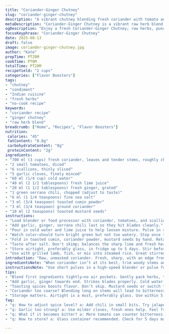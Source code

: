 ```yaml
---
title: "Coriander-Ginger Chutney"
slug: "coriander-ginger-chutney"
description: "A vibrant chutney blending fresh coriander with tomato and spices. Quick blend of herbs, lime, and pungent ginger. Adjust heat with fresh chili. Use as a condiment on grilled meats or mix in rice or plant-based yogurt. Simple process, no cooking needed. Perfect raw flavor punch. Keep chilled for longer life. Bright green color with flecks of red and white from tomato and garlic."
metaDescription: "Coriander-Ginger Chutney is a vibrant raw herb blend that wakes up grilled meats, rice dishes, or plant-based yogurt with sharp lime and chili."
ogDescription: "Enjoy a fresh Coriander-Ginger Chutney; raw herbs, punchy flavors. Use with grilled meats, rice or yogurt for a vibrant taste boost."
focusKeyphrase: "Coriander-Ginger Chutney"
date: 2025-08-13
draft: false
image: coriander-ginger-chutney.jpg
author: "Kate"
prepTime: PT20M
cookTime: PT0M
totalTime: PT20M
recipeYield: "2 cups"
categories: ["Flavor Boosters"]
tags:
- "chutney"
- "condiment"
- "Indian cuisine"
- "fresh herbs"
- "no-cook recipe"
keywords:
- "coriander recipe"
- "ginger chutney"
- "raw herb blend"
breadcrumb: ["Home", "Recipes", "Flavor Boosters"]
nutrition: 
 calories: "45"
 fatContent: "0.8g"
 carbohydrateContent: "8g"
 proteinContent: "2g"
ingredients:
- "700 ml (3 cups) fresh coriander, leaves and tender stems, roughly chopped"
- "2 small tomatoes, diced"
- "6 scallions, thinly sliced"
- "5 garlic cloves, finely minced"
- "60 ml (1/4 cup) cold water"
- "40 ml (2 1/2 tablespoons) fresh lime juice"
- "20 ml (1 1/2 tablespoons) fresh ginger, grated"
- "1 green serrano chili, chopped (adjust to taste)"
- "6 ml (1 1/4 teaspoons) fine sea salt"
- "3 ml (3/4 teaspoon) toasted cumin powder"
- "3 ml (3/4 teaspoon) ground coriander"
- "10 ml (2 teaspoons) toasted mustard seeds"
instructions:
- "Load blender or food processor with coriander, tomatoes, and scallions first. Leave no air pockets; pack gently but firmly for better grind."
- "Add garlic, ginger, serrano chili last so they hit blades cleanly."
- "Pour in cold water and lime juice to help loosen mixture. Pulse in short bursts rather than continuous blend. Prevents heat buildup that dulls herb flavor."
- "Watch color—should turn bright green but not too watery. Stop once texture is smooth but still with some body; over-blending can make it gluey."
- "Fold in toasted cumin, coriander powder, mustard seeds by hand. Retains crunch and aromatic oil bursts."
- "Taste after salt. Don't skimp; balances the sharp lime and fresh herbs."
- "Store airtight, preferably glass, in fridge up to 5 days. Stir before use as liquid may separate."
- "Use with grilled lamb, fish, or mix into steamed rice. Great stirred into unsweetened plant yogurt for cooling contrast."
introduction: "Raw, unmasked coriander. Fresh, sharp, with an edge from lime and chili that wakes the palate. Think crunch and aroma—herbs chopped too fine lose punch, too coarse distract. Balance acid and heat right or it smacks bitter. Garlic adds depth, but overdo it and it dominates. Use scallions, fresher and sweeter than regular onion, to lift flavor and add texture. Toasting spices unlocks oils—don’t skip even if short on time. Experiment—swap serrano for milder jalapeno or hotter bird’s eye. Tomato softens, no cooking needed, bringing subtle sweetness. A chutney that hinges on sharpness and herbaceous lift, not drowning in sugar or tamarind."
ingredientsNote: "When coriander isn’t at its best, trim woody stems and use mostly leaves. Substitute scallions with chives or mild fresh onion only if scallions unavailable. Tomatoes—roma or vine-ripened preferred for fewer seeds and acidity balance. Lime juice can be swapped with fresh lemon; lemon alters flavor slightly but still bright. Water adjusted to get right texture; if your blender struggles, add less and pulse more. If mustard seeds unavailable, toast white sesame seeds for nuttiness but note flavor shift. Fresh ginger grated releases volatile oils; pre-ground won’t replicate impact but can be fallback. Garlic intensity varies by freshness; mild cloves preferred avoiding overpowering raw garlic bite. Adjust salt slowly—herbs can seem bland at first but salt pulls juice and scent from leaves. Keep all ingredients cold, especially for vibrant color and fresh herbal zing."
instructionsNote: "Use short pulses in a high-speed blender or pulse function on standard blender to reduce heat and preserve bright green color. Overprocessing turns mixture dull and bitter. Packing ingredients in layers ensures thorough blending; leafy herbs first. Don’t blitz continuously—stop occasionally to scrape down sides for uniform texture. Adding lime juice at start helps maintain vibrant color and adds necessary acidity to bind flavors. Fold in toasted spices last by hand to keep texture crisp and release aromatic oils just before serving. Avoid adding too much water; cloudy and runny defeats vibrant chutney texture. Store in sealed container in fridge; stir before serving as ingredients settle and separate. Great tip: prep early and let flavors marry for 1 hour before serving. Can freeze for later use but fresh is best for punch. If chutney tastes flat, add small pinch of sugar or extra lime to brighten. Consistency should be thick enough to spread or dollop, not pour."
tips:
- "Blend first ingredients tightly—no air pockets. Gently pack herbs, tomatoes, scallions. Easier grind, better flavor. Adjust chili heat carefully. Less work for good oversight."
- "Add garlic, ginger towards end. Strikes blades properly. Cold water helps, control consistency. Short pulses avoid overheating herbs. Dullness is enemy of freshness; keep it bright."
- "Toasting spices boosts flavor. Don’t skip. Mustard seeds or switch to sesame—both bring warmth. Fold in last, keeps crunch. Watch texture; should dollop or spread."
- "Coriander too coarse? Blending long on stems will lead to bitterness. Try more tomatoes or lime juice to balance out. Don’t ignore garlic intensity. Fresh is key."
- "Storage matters. Airtight is a must, preferably glass. Use within 5 days; stir before serving. Flavors intensify if prepped early. Freezing is an option, but fresh rules."
faq:
- "q: How to adjust spice level? a: Add chili in small bits. Try jalapeno for milder heat. You bet, more lime or yogurt also cools it down, works."
- "q: Garlic too strong? a: Use milder cloves, fresh ones help. Feel free to reduce amount. Balance flavors; don’t overpower herbs, find harmony."
- "q: What if it becomes bitter? a: More tomato can counter bitterness, adjust acidity. Too long blending causes it, better to blend quick short pulses."
- "q: How to store? a: Glass container recommended. Check for 5 days max, keeps well, just stir. Layer separation might occur, stir for even mix."

---
```

